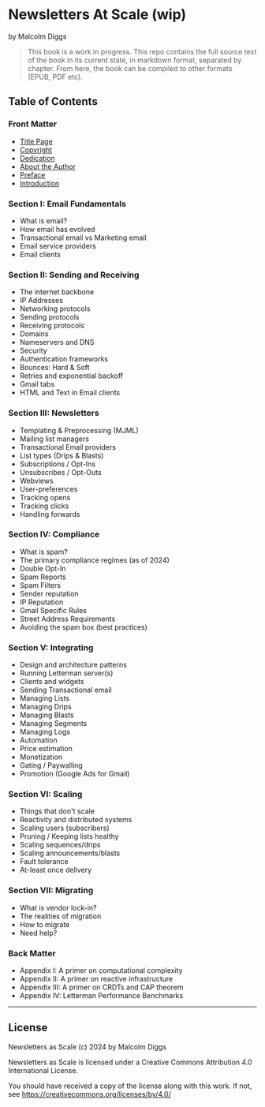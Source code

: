 # Newsletters At Scale (wip)
by Malcolm Diggs

> This book is a work in progress. This repo contains the full source text of the book in its current state, in markdown format, separated by chapter. From here, the book can be compiled to other formats (EPUB, PDF etc).


## Table of Contents

### Front Matter
* [Title Page](/Front%20Matter/Title.md)
* [Copyright](/Front%20Matter/Copyright.md)
* [Dedication](/Front%20Matter/Dedication.md)
* [About the Author](/Front%20Matter/Author.md)
* [Preface](/Front%20Matter/Preface.md)
* [Introduction](/Front%20Matter/Introduction.md)


### Section I: Email Fundamentals

* What is email?
* How email has evolved
* Transactional email vs Marketing email
* Email service providers
* Email clients


### Section II: Sending and Receiving

* The internet backbone
* IP Addresses
* Networking protocols
* Sending protocols
* Receiving protocols
* Domains
* Nameservers and DNS
* Security
* Authentication frameworks
* Bounces: Hard & Soft
* Retries and exponential backoff
* Gmail tabs
* HTML and Text in Email clients


### Section III: Newsletters

* Templating & Preprocessing (MJML)
* Mailing list managers
* Transactional Email providers
* List types (Drips & Blasts)
* Subscriptions / Opt-Ins
* Unsubscribes / Opt-Outs
* Webviews
* User-preferences
* Tracking opens
* Tracking clicks
* Handling forwards



### Section IV: Compliance

* What is spam?
* The primary compliance regimes (as of 2024)
* Double Opt-In
* Spam Reports
* Spam Filters
* Sender reputation
* IP Reputation
* Gmail Specific Rules
* Street Address Requirements
* Avoiding the spam box (best practices)


### Section V: Integrating

* Design and architecture patterns
* Running Letterman server(s)
* Clients and widgets
* Sending Transactional email
* Managing Lists
* Managing Drips
* Managing Blasts
* Managing Segments
* Managing Logs
* Automation
* Price estimation
* Monetization
* Gating / Paywalling
* Promotion (Google Ads for Gmail)


### Section VI: Scaling

* Things that don't scale
* Reactivity and distributed systems
* Scaling users (subscribers)
* Pruning / Keeping lists healthy
* Scaling sequences/drips
* Scaling announcements/blasts
* Fault tolerance
* At-least once delivery


### Section VII: Migrating

* What is vendor lock-in?
* The realities of migration
* How to migrate
* Need help?


### Back Matter

* Appendix I: A primer on computational complexity
* Appendix II: A primer on reactive infrastructure
* Appendix III: A primer on CRDTs and CAP theorem
* Appendix IV: Letterman Performance Benchmarks


---


## License

Newsletters as Scale (c) 2024 by Malcolm Diggs

Newsletters as Scale is licensed under a Creative Commons Attribution 4.0 International License.

You should have received a copy of the license along with this
work. If not, see [<https://creativecommons.org/licenses/by/4.0/>](<https://creativecommons.org/licenses/by/4.0/>)
